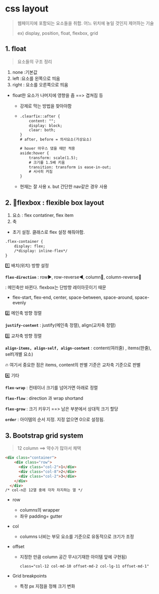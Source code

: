 # css layout

> 웹페이지에 포함되는 요소들을 취합. 어느 위치에 놓일 것인지 제어하는 기술
>
> ex) display, position, float, flexbox, grid



## 1. float

> 요소들의 구조 정리

1. none :기본값
2. left :요소를 왼쪽으로 띄움
3. right : 요소를 오른쪽으로 띄움

- float한 요소가 나머지에 영향을 줌 ==> 겹쳐짐 등

  - 강제로 막는 방법을 찾아야함

  - ````html
    .clearfix::after {
    	content: "";
    	display: block;
    	clear: both;
    }
    # after, before = 의사요소(가상요소)

    # hover 마우스 댔을 때만 적용
    aside:hover {
    	transform: scale(1.5);
    	# 크기를 1.5배 키움
    	transition: transform is ease-in-out;
    	# 서서히 커짐
    }
    ````
    
  - 현재는 잘 사용 x. but 간단한 nav같은 경우 사용



## 2. 📌flexbox : flexible box layout

1. 요소 : flex contatiner, flex item
2. 축

- 초기 설정. 클래스로 flex 설정 해줘야함.

```html
.flex-container {
	display: flex;
	/*display: inline-flex*/
}
```

1️⃣ 배치(위치) 방향 설정

**`flex-direction`**  :  row▶, row-reverse◀, column🔽, column-reverse🔼

: 메인축만 바뀐다. flexbox는 단방향 레이아웃이기 때문

- flex-start, flex-end, center, space-between, space-around, space-evenly



2️⃣ 메인축 방향 정렬

**`justify-content`**  :   justify(메인축 정렬),  align(교차축 정렬)



3️⃣ 교차축 방향 정렬

**`align-items, align-self, align-content`**  :  content(여러줄) ,  items(한줄), self(개별 요소)

🔥 여기서 중요한 점은 items, content의 판별 기준은 교차축 기준으로 판별



4️⃣ 기타

**`flex-wrap`** : 컨테이너 크기를 넘어가면 아래로 정렬

**`flex-flow`** : direction 과 wrap shortand

**`flex-grow`** : 크기 키우기 ==> 남은 부분에서 상대적 크기 할당

**`order`** :  아이템의 순서 지정. 지정 없으면 0으로 설정됨.





## 3. Bootstrap grid system

> 12 column ==> 약수가 많아서 채택

```html
<div class="container">
    <div class="row">
      <div class="col-2">1</div>
      <div class="col-8">2</div>
      <div class="col-2">3</div>
    </div>
  </div>
/* col-n은 12열 중에 각자 차지하는 열 */
```

- row

  - columns의 wrapper
  - 좌우 padding= gutter

- col

  - columns 너비는 부모 요소를 기준으로 유동적으로 크기가 조정

- offset

  - 지정한 만큼 column 공간 무시(기재한 아이템 앞에 구현됨)

    ```html
    class="col-12 col-md-10 offset-md-2 col-lg-11 offset-md-1"
    ```

- Grid breakpoints

  - 특정 px 지점을 정해 크기 변화

